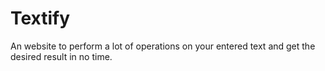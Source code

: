 # Textify
An website to perform a lot of operations on your entered text and get the desired result in no time.
